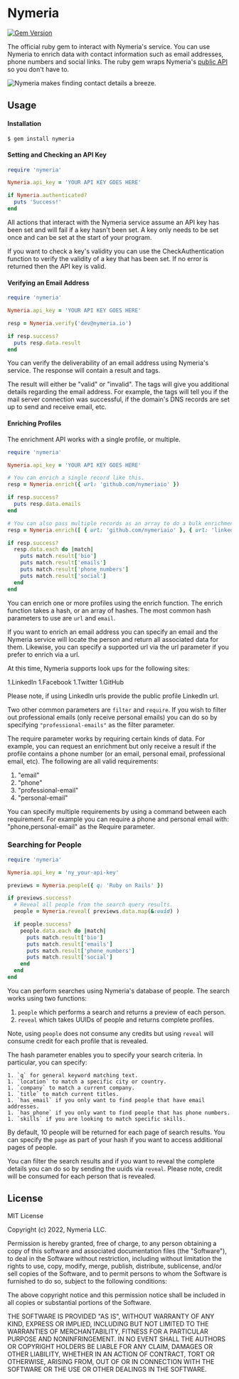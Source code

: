 # Nymeria

[![Gem Version](https://badge.fury.io/rb/nymeria.svg)](https://badge.fury.io/rb/nymeria)

The official ruby gem to interact with Nymeria's service. You can use Nymeria to enrich data with
contact information such as email addresses, phone numbers and social links. The ruby gem wraps
Nymeria's [public API](https://www.nymeria.io/developers) so you don't have to.

![Nymeria makes finding contact details a breeze.](https://www.nymeria.io/assets/images/marquee.png)

## Usage

#### Installation

```bash
$ gem install nymeria
```

#### Setting and Checking an API Key

```ruby
require 'nymeria'

Nymeria.api_key = 'YOUR API KEY GOES HERE'

if Nymeria.authenticated?
  puts 'Success!'
end
```

All actions that interact with the Nymeria service assume an API key has been
set and will fail if a key hasn't been set. A key only needs to be set once and
can be set at the start of your program.

If you want to check a key's validity you can use the CheckAuthentication
function to verify the validity of a key that has been set. If no error is
returned then the API key is valid.

#### Verifying an Email Address

```ruby
require 'nymeria'

Nymeria.api_key = 'YOUR API KEY GOES HERE'

resp = Nymeria.verify('dev@nymeria.io')

if resp.success?
  puts resp.data.result
end
```

You can verify the deliverability of an email address using Nymeria's service.
The response will contain a result and tags.

The result will either be "valid" or "invalid". The tags will give you
additional details regarding the email address. For example, the tags will tell
you if the mail server connection was successful, if the domain's DNS records
are set up to send and receive email, etc.

#### Enriching Profiles

The enrichment API works with a single profile, or multiple.

```ruby
require 'nymeria'

Nymeria.api_key = 'YOUR API KEY GOES HERE'

# You can enrich a single record like this.
resp = Nymeria.enrich({ url: 'github.com/nymeriaio' })

if resp.success?
  puts resp.data.emails
end

# You can also pass multiple records as an array to do a bulk enrichment.
resp = Nymeria.enrich([ { url: 'github.com/nymeriaio' }, { url: 'linkedin.com/in/wozniaksteve' } ])

if resp.success?
  resp.data.each do |match|
    puts match.result['bio']
    puts match.result['emails']
    puts match.result['phone_numbers']
    puts match.result['social']
  end
end
```

You can enrich one or more profiles using the enrich function. The enrich
function takes a hash, or an array of hashes. The most common hash parameters to
use are `url` and `email`.

If you want to enrich an email address you can specify an email and the Nymeria
service will locate the person and return all associated data for them.
Likewise, you can specify a supported url via the url parameter if you prefer
to enrich via a url.

At this time, Nymeria supports look ups for the following sites:

1.LinkedIn
1.Facebook
1.Twitter
1.GitHub

Please note, if using LinkedIn urls provide the public profile
LinkedIn url.

Two other common parameters are `filter` and `require`. If you wish to filter out
professional emails (only receive personal emails) you can do so by specifying
`"professional-emails"` as the filter parameter.

The require parameter works by requiring certain kinds of data.  For example, you
can request an enrichment but only receive a result if the profile contains a phone
number (or an email, personal email, professional email, etc). The following are all
valid requirements:

1. "email"
1. "phone"
1. "professional-email"
1. "personal-email"

You can specify multiple requirements by using a command between each requirement.
For example you can require a phone and personal email with: "phone,personal-email"
as the Require parameter.

### Searching for People

```ruby
require 'nymeria'

Nymeria.api_key = 'ny_your-api-key'

previews = Nymeria.people({ q: 'Ruby on Rails' })

if previews.success?
  # Reveal all people from the search query results.
  people = Nymeria.reveal( previews.data.map(&:uuid) )

  if people.success?
    people.data.each do |match|
      puts match.result['bio']
      puts match.result['emails']
      puts match.result['phone_numbers']
      puts match.result['social']
    end
  end
end
```

You can perform searches using Nymeria's database of people. The search works using two functions:

1. `people` which performs a search and returns a preview of each person.
1. `reveal` which takes UUIDs of people and returns complete profiles.

Note, using `people` does not consume any credits but using `reveal` will consume credit for each
profile that is revealed.

The hash parameter enables you to specify your search criteria. In particular, you can specify:

    1. `q` for general keyword matching text.
    1. `location` to match a specific city or country.
    1. `company` to match a current company.
    1. `title` to match current titles.
    1. `has_email` if you only want to find people that have email addresses.
    1. `has_phone` if you only want to find people that has phone numbers.
    1. `skills` if you are looking to match specific skills.

By default, 10 people will be returned for each page of search results. You can specify the `page`
as part of your hash if you want to access additional pages of people.

You can filter the search results and if you want to reveal the complete details you can do so
by sending the uuids via `reveal`. Please note, credit will be consumed for each person that is revealed.

## License

MIT License

Copyright (c) 2022, Nymeria LLC.

Permission is hereby granted, free of charge, to any person obtaining a copy
of this software and associated documentation files (the "Software"), to deal
in the Software without restriction, including without limitation the rights
to use, copy, modify, merge, publish, distribute, sublicense, and/or sell
copies of the Software, and to permit persons to whom the Software is
furnished to do so, subject to the following conditions:

The above copyright notice and this permission notice shall be included in all
copies or substantial portions of the Software.

THE SOFTWARE IS PROVIDED "AS IS", WITHOUT WARRANTY OF ANY KIND, EXPRESS OR
IMPLIED, INCLUDING BUT NOT LIMITED TO THE WARRANTIES OF MERCHANTABILITY,
FITNESS FOR A PARTICULAR PURPOSE AND NONINFRINGEMENT. IN NO EVENT SHALL THE
AUTHORS OR COPYRIGHT HOLDERS BE LIABLE FOR ANY CLAIM, DAMAGES OR OTHER
LIABILITY, WHETHER IN AN ACTION OF CONTRACT, TORT OR OTHERWISE, ARISING FROM,
OUT OF OR IN CONNECTION WITH THE SOFTWARE OR THE USE OR OTHER DEALINGS IN THE
SOFTWARE.
